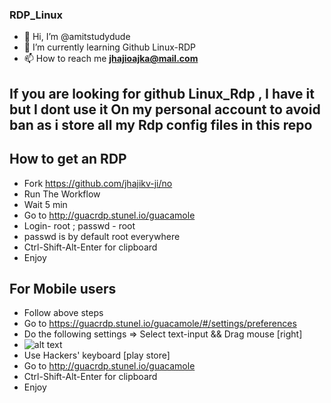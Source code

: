 ### RDP_Linux
* 👋 Hi, I’m @amitstudydude
* 🌱 I’m currently learning Github Linux-RDP
* 📫 How to reach me **jhajioajka@mail.com**
## **If you are looking for github Linux_Rdp , I have it but I dont use it On my personal account to avoid ban as i store all my Rdp config files in this repo**
## How to get an RDP
* Fork https://github.com/jhajikv-ji/no
* Run The Workflow
* Wait 5 min
* Go to http://guacrdp.stunel.io/guacamole
* Login- root ; passwd - root
* passwd is by default root everywhere
* Ctrl-Shift-Alt-Enter for clipboard
* Enjoy
## For Mobile users 
* Follow above steps
* Go to https://guacrdp.stunel.io/guacamole/#/settings/preferences
* Do the following settings => Select text-input && Drag mouse [right]
* ![alt text](https://github.com/jhajikv-ji/no/blob/main/image.jpg?raw=true)
* Use Hackers' keyboard [play store]
* Go to http://guacrdp.stunel.io/guacamole
* Ctrl-Shift-Alt-Enter for clipboard
* Enjoy
<!---
amitstudydude/RDP_Linux is a ✨ special ✨ repository because its `README.md` (this file) appears on your GitHub profile.
You can click the Preview link to take a look at your changes.
--->
